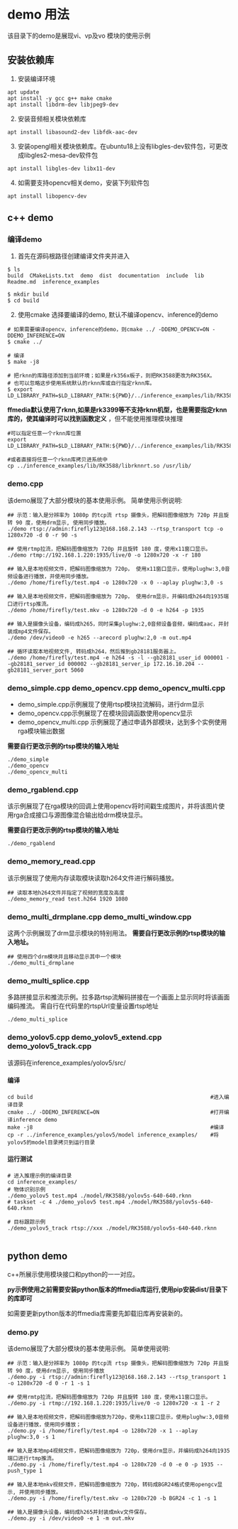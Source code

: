 # demo 用法
该目录下的demo是展现vi、vp及vo 模块的使用示例

## 安装依赖库
1. 安装编译环境

```
apt update
apt install -y gcc g++ make cmake
apt install libdrm-dev libjpeg9-dev
```
2. 安装音频相关模块依赖库

```
apt install libasound2-dev libfdk-aac-dev
```
3. 安装opengl相关模块依赖库。在ubuntu18上没有libgles-dev软件包，可更改成libgles2-mesa-dev软件包

```
apt install libgles-dev libx11-dev
```
4. 如需要支持opencv相关demo，安装下列软件包

```
apt install libopencv-dev
```

## c++ demo

### 编译demo

1. 首先在源码根路径创建编译文件夹并进入

```
$ ls
build  CMakeLists.txt  demo  dist  documentation  include  lib  Readme.md  inference_examples

$ mkdir build
$ cd build
```

2. 使用cmake 选择要编译的demo, 默认不编译opencv、inference的demo

```
# 如果需要编译opencv、inference的demo，则cmake ../ -DDEMO_OPENCV=ON -DDEMO_INFERENCE=ON
$ cmake ../

# 编译
$ make -j8

# 把rknn的库路径添加到当前环境；如果是rk356x板子，则把RK3588更改为RK356X。
# 也可以忽略这步使用系统默认的rknn库或自行指定rknn库。
$ export LD_LIBRARY_PATH=$LD_LIBRARY_PATH:${PWD}/../inference_examples/lib/RK3588/

```

**ffmedia默认使用了rknn,如果是rk3399等不支持rknn机型，也是需要指定rknn库的，使其编译时可以找到函数定义**
，但不能使用推理模块推理

```
#可以指定任意一个rknn库位置
export LD_LIBRARY_PATH=$LD_LIBRARY_PATH:${PWD}/../inference_examples/lib/RK3588/

#或者直接将任意一个rknn库拷贝进系统中
cp ../inference_examples/lib/RK3588/librknnrt.so /usr/lib/

```


### demo.cpp
该demo展现了大部分模块的基本使用示例。
简单使用示例说明:

```
## 示范：输入是分辨率为 1080p 的tcp流 rtsp 摄像头，把解码图像缩放为 720p 并且旋转 90 度，使用drm显示, 使用同步播放。
./demo rtsp://admin:firefly123@168.168.2.143 --rtsp_transport tcp -o 1280x720 -d 0 -r 90 -s 

## 使用rtmp拉流，把解码图像缩放为 720p 并且旋转 180 度，使用x11窗口显示。
./demo rtmp://192.168.1.220:1935/live/0 -o 1280x720 -x -r 180

## 输入是本地视频文件，把解码图像缩放为 720p， 使用x11窗口显示，使用plughw:3,0音频设备进行播放，并使用同步播放。
./demo /home/firefly/test.mp4 -o 1280x720 -x 0 --aplay plughw:3,0 -s

## 输入是本地视频文件，把解码图像缩放为 720p， 使用drm显示，并编码成h264向1935端口进行rtsp推流。
./demo /home/firefly/test.mkv -o 1280x720 -d 0 -e h264 -p 1935

## 输入是摄像头设备，编码成h265，同时采集plughw:2,0音频设备音频，编码成aac，并封装成mp4文件保存。
./demo /dev/video0 -e h265 --arecord plughw:2,0 -m out.mp4

## 循环读取本地视频文件, 转码成h264，然后推到gb28181服务器上。
./demo /home/firefly/test.mp4 -e h264 -s -l --gb28181_user_id 000001 --gb28181_server_id 000002 --gb28181_server_ip 172.16.10.204 --gb28181_server_port 5060

```

### demo_simple.cpp demo_opencv.cpp demo_opencv_multi.cpp
- demo_simple.cpp示例展现了使用rtsp模块拉流解码，进行drm显示
- demo_opencv.cpp示例展现了在模块回调函数使用opencv显示
- demo_opencv_multi.cpp 示例展现了通过申请外部模块，达到多个实例使用rga模块输出数据

**需要自行更改示例的rtsp模块的输入地址**

```
./demo_simple
./demo_opencv
./demo_opencv_multi
```

### demo_rgablend.cpp

该示例展现了在rga模块的回调上使用opencv将时间戳生成图片，并将该图片使用rga合成接口与源图像混合输出给drm模块显示。

**需要自行更改示例的rtsp模块的输入地址**

```
./demo_rgablend
```

### demo_memory_read.cpp
该示例展现了使用内存读取模块读取h264文件进行解码播放。

```
## 读取本地h264文件并指定了视频的宽度及高度
./demo_memory_read test.h264 1920 1080
```

### demo_multi_drmplane.cpp demo_multi_window.cpp
这两个示例展现了drm显示模块的特别用法。
**需要自行更改示例的rtsp模块的输入地址。**

```
## 使用四个drm模块并且移动显示其中一个模块
./demo_multi_drmplane
```

### demo_multi_splice.cpp
多路拼接显示和推流示例。拉多路rtsp流解码拼接在一个画面上显示同时将该画面编码推流。
需自行在代码里的rtspUrl变量设置rtsp地址

```
./demo_multi_splice
```

### demo_yolov5.cpp demo_yolov5_extend.cpp demo_yolov5_track.cpp
该源码在inference_examples/yolov5/src/
#### 编译

```
cd build 								                        #进入编译目录
cmake ../ -DDEMO_INFERENCE=ON                                   #打开编译inference demo
make -j8 										                #编译
cp -r ../inference_examples/yolov5/model inference_examples/    #将yolov5的model目录拷贝到运行目录

```

#### 运行测试

```
# 进入推理示例的编译目录
cd inference_examples/
# 物体识别示例
./demo_yolov5 test.mp4 ./model/RK3588/yolov5s-640-640.rknn
# taskset -c 4 ./demo_yolov5 test.mp4 ./model/RK3588/yolov5s-640-640.rknn

# 目标跟踪示例
./demo_yolov5_track rtsp://xxx ./model/RK3588/yolov5s-640-640.rknn


```


## python demo
c++所展示使用模块接口和python的一一对应。

**py示例使用之前需要安装python版本的ffmedia库运行,使用pip安装dist/目录下的库即可**

如需要更新python版本的ffmedia库需要先卸载旧库再安装新的。
### demo.py
该demo展现了大部分模块的基本使用示例。
简单使用说明:

```
## 示范：输入是分辨率为 1080p 的tcp流 rtsp 摄像头，把解码图像缩放为 720p 并且旋转 90 度，使用drm显示, 使用同步播放
./demo.py -i rtsp://admin:firefly123@168.168.2.143 --rtsp_transport 1 -o 1280x720 -d 0 -r 1 -s 1

## 使用rmtp拉流，把解码图像缩放为 720p 并且旋转 180 度，使用x11窗口显示。
./demo.py -i rtmp://192.168.1.220:1935/live/0 -o 1280x720 -x 1 -r 2

## 输入是本地视频文件，把解码图像缩放为720p，使用x11窗口显示，使用plughw:3,0音频设备进行播放，使用同步播放；
./demo.py -i /home/firefly/test.mp4 -o 1280x720 -x 1 --aplay plughw:3,0 -s 1

## 输入是本地mp4视频文件，把解码图像缩放为 720p，使用drm显示，并编码成h264向1935端口进行rtmp推流。
./demo.py -i /home/firefly/test.mp4 -o 1280x720 -d 0 -e 0 -p 1935 --push_type 1

## 输入是本地mkv视频文件，把解码图像缩放为 720p，转码成BGR24格式使用opengcv显示, 并使用同步播放。
./demo.py -i /home/firefly/test.mkv -o 1280x720 -b BGR24 -c 1 -s 1

## 输入是摄像头设备，编码成h265并封装成mkv文件保存。
./demo.py -i /dev/video0 -e 1 -m out.mkv
```
